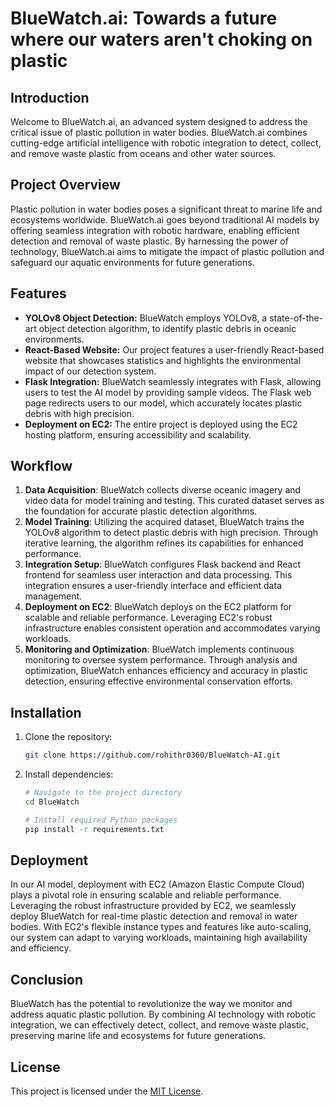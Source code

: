 
# BlueWatch.ai: Towards a future where our waters aren't choking on plastic

## Introduction

Welcome to BlueWatch.ai, an advanced system designed to address the critical issue of plastic pollution in water bodies. BlueWatch.ai combines cutting-edge artificial intelligence with robotic integration to detect, collect, and remove waste plastic from oceans and other water sources.

## Project Overview

Plastic pollution in water bodies poses a significant threat to marine life and ecosystems worldwide. BlueWatch.ai goes beyond traditional AI models by offering seamless integration with robotic hardware, enabling efficient detection and removal of waste plastic. By harnessing the power of technology, BlueWatch.ai aims to mitigate the impact of plastic pollution and safeguard our aquatic environments for future generations.

## Features

- **YOLOv8 Object Detection:** BlueWatch employs YOLOv8, a state-of-the-art object detection algorithm, to identify plastic debris in oceanic environments.
- **React-Based Website:** Our project features a user-friendly React-based website that showcases statistics and highlights the environmental impact of our detection system.
- **Flask Integration:** BlueWatch seamlessly integrates with Flask, allowing users to test the AI model by providing sample videos. The Flask web page redirects users to our model, which accurately locates plastic debris with high precision.
- **Deployment on EC2:** The entire project is deployed using the EC2 hosting platform, ensuring accessibility and scalability.

## Workflow

1. **Data Acquisition**: BlueWatch collects diverse oceanic imagery and video data for model training and testing. This curated dataset serves as the foundation for accurate plastic detection algorithms.
2. **Model Training**: Utilizing the acquired dataset, BlueWatch trains the YOLOv8 algorithm to detect plastic debris with high precision. Through iterative learning, the algorithm refines its capabilities for enhanced performance.
3. **Integration Setup**: BlueWatch configures Flask backend and React frontend for seamless user interaction and data processing. This integration ensures a user-friendly interface and efficient data management.
4. **Deployment on EC2**: BlueWatch deploys on the EC2 platform for scalable and reliable performance. Leveraging EC2's robust infrastructure enables consistent operation and accommodates varying workloads.
5. **Monitoring and Optimization**: BlueWatch implements continuous monitoring to oversee system performance. Through analysis and optimization, BlueWatch enhances efficiency and accuracy in plastic detection, ensuring effective environmental conservation efforts.
   
## Installation

1. Clone the repository:

    ```bash
    git clone https://github.com/rohithr0360/BlueWatch-AI.git
    ```

2. Install dependencies:

    ```bash
    # Navigate to the project directory
    cd BlueWatch
    
    # Install required Python packages
    pip install -r requirements.txt
    ```

## Deployment

In our AI model, deployment with EC2 (Amazon Elastic Compute Cloud) plays a pivotal role in ensuring scalable and reliable performance. Leveraging the robust infrastructure provided by EC2, we seamlessly deploy BlueWatch for real-time plastic detection and removal in water bodies. With EC2's flexible instance types and features like auto-scaling, our system can adapt to varying workloads, maintaining high availability and efficiency.

## Conclusion

BlueWatch has the potential to revolutionize the way we monitor and address aquatic plastic pollution. By combining AI technology with robotic integration, we can effectively detect, collect, and remove waste plastic, preserving marine life and ecosystems for future generations.

## License

This project is licensed under the [MIT License](LICENSE).


